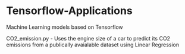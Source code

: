 # Tensorflow-Applications
Machine Learning models based on Tensorflow

CO2_emission.py - Uses the engine size of a car to predict its CO2 emissions from a publically avaialable dataset using Linear Regression
